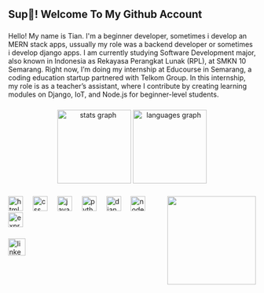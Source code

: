 <h2 align="left">Sup👋! Welcome To My Github Account</h2>

###

<p align="left">Hello! My name is Tian. I'm a beginner developer, sometimes i develop an MERN stack apps, ussually my role was a backend developer or sometimes i develop django apps. I am currently studying Software Development major, also known in Indonesia as Rekayasa Perangkat Lunak (RPL), at SMKN 10 Semarang. Right now, I’m doing my internship at Educourse in Semarang, a coding education startup partnered with Telkom Group. In this internship, my role is as a teacher’s assistant, where I contribute by creating learning modules on Django, IoT, and Node.js for beginner-level students.</p>

###


<div align="center">
  <img src="https://github-readme-stats.vercel.app/api?username=WeedLover2&hide_title=false&hide_rank=true&show_icons=true&include_all_commits=true&count_private=true&disable_animations=false&theme=vue&locale=en&hide_border=false&custom_title=My%20Stats" height="150" alt="stats graph"  />
  <img src="https://github-readme-stats.vercel.app/api/top-langs?username=WeedLover2&locale=en&hide_title=false&layout=compact&card_width=320&langs_count=5&theme=vue&hide_border=false" height="150" alt="languages graph"  />
</div>


###

<img align="right" height="180" src="https://fetchpik.com/images/fetchpik.com-JmZV4fX8YP.gif"  />

###

<div align="left">
  <img src="https://skillicons.dev/icons?i=html" height="30" alt="html5 logo"  />
  <img width="12" />
  <img src="https://skillicons.dev/icons?i=css" height="30" alt="css logo"  />
  <img width="12" />
  <img src="https://skillicons.dev/icons?i=js" height="30" alt="javascript logo"  />
  <img width="12" />
  <img src="https://skillicons.dev/icons?i=py" height="30" alt="python logo"  />
  <img width="12" />
  <img src="https://skillicons.dev/icons?i=django" height="30" alt="django logo"  />
  <img width="12" />
  <img src="https://skillicons.dev/icons?i=nodejs" height="30" alt="nodejs logo"  />
  <img width="12" />
  <img src="https://skillicons.dev/icons?i=express" height="30" alt="express logo"  />
</div>

###

<div align="left">
  <a href="https://www.linkedin.com/in/reyhan-tirta-bastian-69192332a/" target="_blank">
    <img src="https://img.shields.io/static/v1?message=LinkedIn&logo=linkedin&label=&color=0077B5&logoColor=white&labelColor=&style=for-the-badge" height="35" alt="linkedin logo"  />
  </a>
</div>

###
